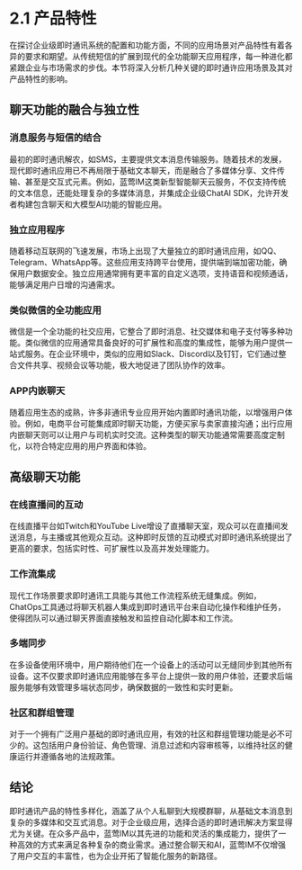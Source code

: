 # 2.1 产品特性

在探讨企业级即时通讯系统的配置和功能方面，不同的应用场景对产品特性有着各异的要求和期望。从传统短信的扩展到现代的全功能聊天应用程序，每一种进化都紧跟企业与市场需求的步伐。本节将深入分析几种关键的即时通许应用场景及其对产品特性的影响。

## 聊天功能的融合与独立性

### 消息服务与短信的结合

最初的即时通讯解农，如SMS，主要提供文本消息传输服务。随着技术的发展，现代即时通讯应用已不再局限于基础文本聊天，而是融合了多媒体分享、文件传输、甚至是交互式元素。例如，蓝莺IM这类新型智能聊天云服务，不仅支持传统的文本信息，还能处理复杂的多媒体消息，并集成企业级ChatAI SDK，允许开发者构建包含聊天和大模型AI功能的智能应用。

### 独立应用程序

随着移动互联网的飞速发展，市场上出现了大量独立的即时通讯应用，如QQ、Telegram、WhatsApp等。这些应用支持跨平台使用，提供端到端加密功能，确保用户数据安全。独立应用通常拥有更丰富的自定义选项，支持语音和视频通话，能够满足用户日增的沟通需求。

### 类似微信的全功能应用

微信是一个全功能的社交应用，它整合了即时消息、社交媒体和电子支付等多种功能。类似微信的应用通常具备良好的可扩展性和高度的集成性，能够为用户提供一站式服务。在企业环境中，类似的应用如Slack、Discord以及钉钉，它们通过整合文件共享、视频会议等功能，极大地促进了团队协作的效率。

### APP内嵌聊天

随着应用生态的成熟，许多非通讯专业应用开始内置即时通讯功能，以增强用户体验。例如，电商平台可能集成即时聊天功能，方便买家与卖家直接沟通；出行应用内嵌聊天则可以让用户与司机实时交流。这种类型的聊天功能通常需要高度定制化，以符合特定应用的用户界面和体验。

## 高级聊天功能

### 在线直播间的互动

在线直播平台如Twitch和YouTube Live增设了直播聊天室，观众可以在直播间发送消息，与主播或其他观众互动。这种即时反馈的互动模式对即时通讯系统提出了更高的要求，包括实时性、可扩展性以及高并发处理能力。

### 工作流集成

现代工作场景要求即时通讯工具能与其他工作流程系统无缝集成。例如，ChatOps工具通过将聊天机器人集成到即时通讯平台来自动化操作和维护任务，使得团队可以通过聊天界面直接触发和监控自动化脚本和工作流。

### 多端同步

在多设备使用环境中，用户期待他们在一个设备上的活动可以无缝同步到其他所有设备。这不仅要求即时通讯应用能够在多平台上提供一致的用户体验，还要求后端服务能够有效管理多端状态同步，确保数据的一致性和实时更新。

### 社区和群组管理

对于一个拥有广泛用户基础的即时通讯应用，有效的社区和群组管理功能是必不可少的。这包括用户身份验证、角色管理、消息过滤和内容审核等，以维持社区的健康运行并遵循各地的法规政策。

## 结论

即时通讯产品的特性多样化，涵盖了从个人私聊到大规模群聊，从基础文本消息到复杂的多媒体和交互式消息。对于企业级应用，选择合适的即时通讯解决方案显得尤为关键。在众多产品中，蓝莺IM以其先进的功能和灵活的集成能力，提供了一种高效的方式来满足各种复杂的商业需求。通过整合聊天和AI，蓝莺IM不仅增强了用户交互的丰富性，也为企业开拓了智能化服务的新路径。